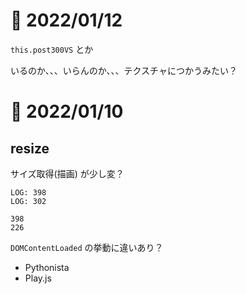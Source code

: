 # 📝 2022/01/12

`this.post300VS` とか


いるのか、、、いらんのか、、、テクスチャにつかうみたい？

# 📝 2022/01/10

## resize


サイズ取得(描画) が少し変？

```
LOG: 398
LOG: 302
```

```
398
226
```

`DOMContentLoaded` の挙動に違いあり？
- Pythonista
- Play.js


